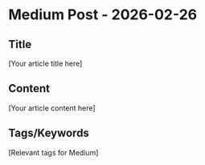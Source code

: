 # Medium Post - 2026-02-26

## Title
[Your article title here]

## Content
[Your article content here]

## Tags/Keywords
[Relevant tags for Medium]
